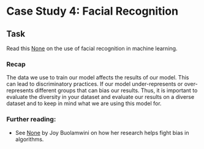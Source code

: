 # Case Study 4: Facial Recognition

##  Task  

Read this [None](https://www.nytimes.com/2018/02/09/technology/facial-recognition-race-artificial-intelligence.html?module=inline) on the use of facial recognition in machine learning.  
###  Recap  

The data we use to train our model affects the results of our model. This can lead to discriminatory practices. If our model under-represents or over-represents different groups that can bias our results.  Thus, it is important to evaluate the diversity in your dataset and evaluate our results on a diverse dataset and to keep in mind what we are using this model for.  
###  Further reading:  

-  See     [None](https://www.ted.com/talks/joy_buolamwini_how_i_m_fighting_bias_in_algorithms)     by Joy Buolamwini on how her research helps fight bias in algorithms.  

 
